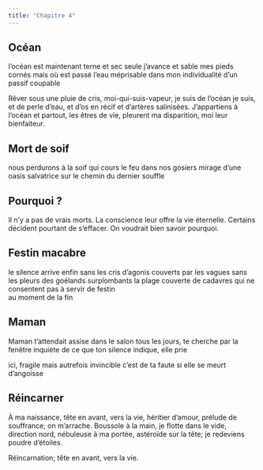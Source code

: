 ```yaml
---
title: "Chapitre 4"
---
```


## Océan ##

l’océan est maintenant terne et sec 
seule j’avance et sable mes pieds cornés 
mais où est passé l’eau 
méprisable dans mon individualité d’un passif coupable 


Rêver sous une pluie de cris, moi-qui-suis-vapeur, 
je suis de l’océan je suis, 
et de perle d’eau, et d’os en récif et d’artères salinisées. 
J’appartiens à l’océan et partout, 
les êtres de vie, 
pleurent ma disparition, moi leur bienfaiteur. 


## Mort de soif ## 

nous perdurons 
à la soif qui cours
le feu dans nos gosiers 
mirage d’une oasis salvatrice
sur le chemin du dernier souffle 


## Pourquoi ? ##

Il n’y a pas de vrais morts. 
La conscience leur offre la vie éternelle. 
Certains décident pourtant de s’effacer. 
On voudrait bien savoir pourquoi.


## Festin macabre ##

le silence arrive enfin
sans les cris d’agonis couverts par les vagues
sans les pleurs des goélands surplombants 
la plage couverte de cadavres
qui ne consentent pas 
à servir de festin  
au moment de la fin 


## Maman ##

Maman t’attendait 
assise dans le salon tous les jours, te cherche par la fenêtre 
inquiète de ce que ton silence indique, elle prie

ici, fragile mais autrefois invincible
c’est de ta faute si elle se meurt d’angoisse 

 
                  
## Réincarner ##

À ma naissance, tête en avant, vers la vie, 
héritier d’amour, prélude de souffrance; 
on m’arrache. 
Boussole à la main, je flotte dans le vide, direction nord, 
nébuleuse à ma portée, astéroïde sur la tête; 
je redeviens poudre d’étoiles.   

Réincarnation; 
tête en avant, vers la vie. 




